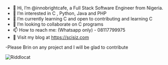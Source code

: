 
- 👋 Hi, I’m @innobrightcafe, a Full Stack Software Engineer from Nigeria.
- 👀 I’m interested in C , Python, Java and PHP 
- 🌱 I’m currently learning C and open to contributing and learning C
- 💞️ I’m looking to collaborate on C programs
- 📫 How to reach me: (Whatsapp only) - 08117799975 
- 🔭 Visit my blog at https://scisiz.com

<!---
innobrightcafe/innobrightcafe is a ✨ special ✨ repository because its `README.md` (this file) appears on your GitHub profile.
You can click the Preview link to take a look at your changes.
--->
-Please Brin on any project and I will be glad to contribute 

![Riddlocat](https://octodex.github.com/images/riddlocat.jpg?classes=right)
